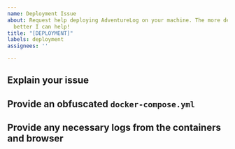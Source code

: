 ```yaml
---
name: Deployment Issue
about: Request help deploying AdventureLog on your machine. The more details, the
  better I can help!
title: "[DEPLOYMENT]"
labels: deployment
assignees: ''

---
```


## Explain your issue

## Provide an **obfuscated** `docker-compose.yml`

## Provide any necessary logs from the containers and browser
